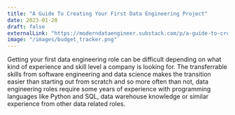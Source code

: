 ```yaml
---
title: "A Guide To Creating Your First Data Engineering Project"
date: 2023-01-28
draft: false
externalLink: "https://moderndataengineer.substack.com/p/a-guide-to-creating-your-first-data"
image: "/images/budget_tracker.png"
---
```


Getting your first data engineering role can be difficult depending on what kind of experience and skill level a company is looking for. The transferrable skills from software engineering and data science makes the transition easier than starting out from scratch and so more often than not, data engineering roles require some years of experience with programming languages like Python and SQL, data warehouse knowledge or similar experience from other data related roles.
